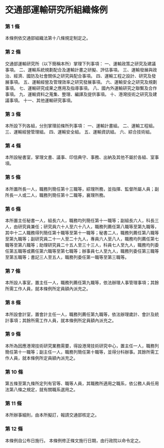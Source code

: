 # 交通部運輸研究所組織條例

### 第 1 條

本條例依交通部組織法第十八條規定制定之。

### 第 2 條

交通部運輸研究所（以下簡稱本所）掌理下列事項：
一、運輸政策之研究及建議事項。
二、運輸系統規劃配合及運輸計畫之研擬、評估事項。
三、運輸發展與政治、經濟、國防及社會關係之研究與配合事項。
四、運輸工程之設計、研究及發展事項。
五、運輸經營及管理效率之研究發展事項。
六、運輸安全之研究及規劃事項。
七、運輸研究成果之應用及指導事項。
八、國內外運輸研究之聯繫及合作事項。
九、運輸資料之蒐集、整理、編譯及提供事項。
十、港灣技術之研究及建議事項。
十一、其他運輸研究事項。

### 第 3 條

本所設下列各組，分別掌理前條所列事項：
一、運輸計畫組。
二、運輸工程組。
三、運輸經營管理組。
四、運輸安全組。
五、運輸資訊組。
六、綜合技術組。

### 第 4 條

本所設秘書室，掌理文書、議事、印信典守、事務、出納及其他不屬於各組、室事項。

### 第 5 條

本所置所長一人，職務列簡任第十三職等，綜理所務，並指揮、監督所屬人員；副所長一人或二人，職務列簡任第十二職等，襄理所務。

### 第 6 條

本所置主任秘書一人，組長六人，職務均列簡任第十一職等；副組長六人，科長三人，由研究員兼任；研究員六十人至六十八人，職務列薦任第八職等至第九職等，其中十二人職務得列簡任第十職等至第十一職等；秘書二人，職務列薦任第八職等至第九職等；副研究員二十一人至二十九人，專員六人至八人，職務均列薦任第七職等至第八職等；助理研究員二十五人至三十三人，科員七人至九人，職務均列委任第五職等或薦任第六職等至第七職等；辦事員七人至九人，職務列委任第三職等至第五職等；書記三人至五人，職務列委任第一職等至第三職等。

### 第 7 條

本所設人事室，置主任一人，職務列薦任第九職等，依法辦理人事管理事項；其餘所需工作人員，就本條例所定員額內派充之。

### 第 8 條

本所設會計室，置會計主任一人，職務列薦任第九職等，依法辦理歲計、會計及統計事項；其餘所需工作人員，就本條例所定員額內派充之。

### 第 9 條

本所為因應港灣技術研究業務需要，得設港灣技術研究中心，置主任一人，職務列簡任第十一職等；副主任一人，職務列簡任第十職等，並得分科辦事。其餘所需工作人員，就本條例所定員額內派充之。

### 第 10 條

第五條至第九條所定列有官等、職等人員，其職務所適用之職系，依公務人員任用法第八條之規定，就有關職系選用之。

### 第 11 條

本所辦事細則，由本所擬訂，報請交通部核定之。

### 第 12 條

本條例自公布日施行。
本條例修正條文施行日期，由行政院以命令定之。
